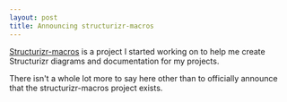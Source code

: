 ```yaml
---
layout: post
title: Announcing structurizr-macros
---
```


[Structurizr-macros](/structurizr-macros) is a project I started working on to help me create Structurizr diagrams and documentation for my projects.

There isn't a whole lot more to say here other than to officially announce that the structurizr-macros project exists.
